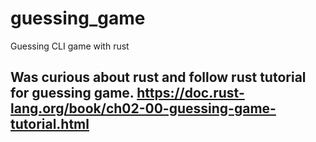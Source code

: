 # guessing_game
Guessing CLI game with rust

## Was curious about rust and follow rust tutorial for guessing game. https://doc.rust-lang.org/book/ch02-00-guessing-game-tutorial.html
